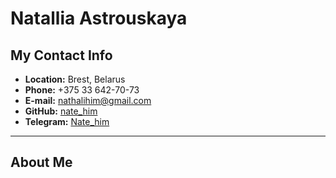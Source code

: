 # Natallia Astrouskaya
## My Contact Info
* __Location:__ Brest, Belarus
* __Phone:__ +375 33 642-70-73
* __E-mail:__ nathalihim@gmail.com
* __GitHub:__ [nate_him](https://github.com/nate-him)
* __Telegram:__ [Nate_him](https://t.me/Nate_him)
----------------------
## About Me
